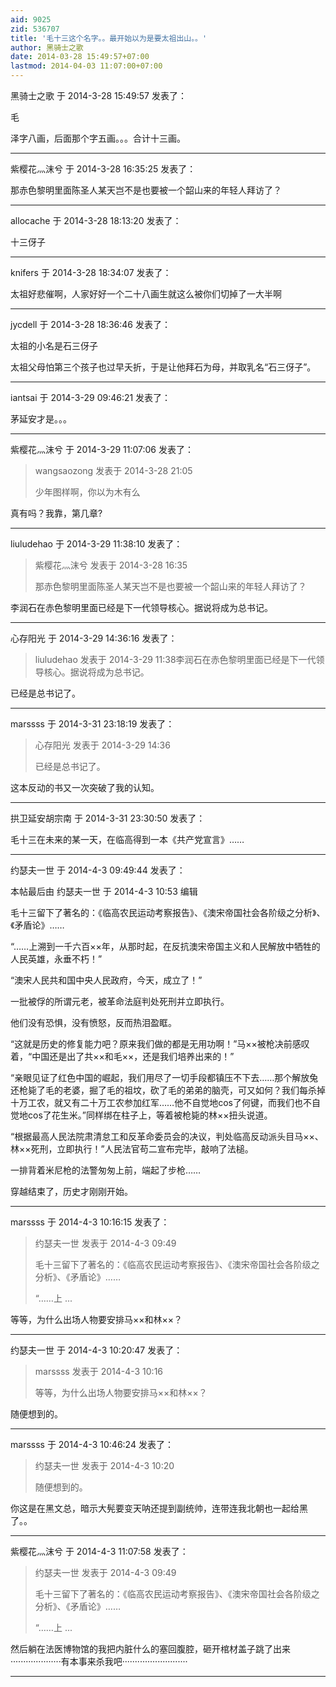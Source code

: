 ```yaml
---
aid: 9025
zid: 536707
title: '毛十三这个名字。。最开始以为是要太祖出山。。'
author: 黑骑士之歌
date: 2014-03-28 15:49:57+07:00
lastmod: 2014-04-03 11:07:00+07:00
---
```


黑骑士之歌 于 2014-3-28 15:49:57 发表了：

毛

泽字八画，后面那个字五画。。。合计十三画。

---------

紫樱花灬沫兮 于 2014-3-28 16:35:25 发表了：

那赤色黎明里面陈圣人某天岂不是也要被一个韶山来的年轻人拜访了？

---------

allocache 于 2014-3-28 18:13:20 发表了：

十三伢子

---------

knifers 于 2014-3-28 18:34:07 发表了：

太祖好悲催啊，人家好好一个二十八画生就这么被你们切掉了一大半啊

---------

jycdell 于 2014-3-28 18:36:46 发表了：

太祖的小名是石三伢子

太祖父母怕第三个孩子也过早夭折，于是让他拜石为母，并取乳名“石三伢子”。

---------

iantsai 于 2014-3-29 09:46:21 发表了：

茅延安才是。。。

---------

紫樱花灬沫兮 于 2014-3-29 11:07:06 发表了：

> wangsaozong 发表于 2014-3-28 21:05
> 
> 少年图样啊，你以为木有么



真有吗？我靠，第几章?

---------

liuludehao 于 2014-3-29 11:38:10 发表了：

> 紫樱花灬沫兮 发表于 2014-3-28 16:35
> 
> 那赤色黎明里面陈圣人某天岂不是也要被一个韶山来的年轻人拜访了？



李润石在赤色黎明里面已经是下一代领导核心。据说将成为总书记。

---------

心存阳光 于 2014-3-29 14:36:16 发表了：

> liuludehao 发表于 2014-3-29 11:38李润石在赤色黎明里面已经是下一代领导核心。据说将成为总书记。



已经是总书记了。

---------

marssss 于 2014-3-31 23:18:19 发表了：

> 心存阳光 发表于 2014-3-29 14:36
> 
> 已经是总书记了。



这本反动的书又一次突破了我的认知。

---------

拱卫延安胡宗南 于 2014-3-31 23:30:50 发表了：

毛十三在未来的某一天，在临高得到一本《共产党宣言》……

---------

约瑟夫一世 于 2014-4-3 09:49:44 发表了：

本帖最后由 约瑟夫一世 于 2014-4-3 10:53 编辑 

毛十三留下了著名的：《临高农民运动考察报告》、《澳宋帝国社会各阶级之分析》、《矛盾论》……

“……上溯到一千六百××年，从那时起，在反抗澳宋帝国主义和人民解放中牺牲的人民英雄，永垂不朽！”

“澳宋人民共和国中央人民政府，今天，成立了！”

一批被俘的所谓元老，被革命法庭判处死刑并立即执行。

他们没有恐惧，没有愤怒，反而热泪盈眶。

“这就是历史的修复能力吧？原来我们做的都是无用功啊！”马××被枪决前感叹着，“中国还是出了共××和毛××，还是我们培养出来的！”

“亲眼见证了红色中国的崛起，我们用尽了一切手段都镇压不下去……那个解放兔还枪毙了毛的老婆，掘了毛的祖坟，砍了毛的弟弟的脑壳，可又如何？我们每杀掉十万工农，就又有二十万工农参加红军……他不自觉地cos了何键，而我们也不自觉地cos了花生米。”同样绑在柱子上，等着被枪毙的林××扭头说道。

“根据最高人民法院肃清怠工和反革命委员会的决议，判处临高反动派头目马××、林××死刑，立即执行！”人民法官苟二宣布完毕，敲响了法槌。

一排背着米尼枪的法警匆匆上前，端起了步枪……

穿越结束了，历史才刚刚开始。

---------

marssss 于 2014-4-3 10:16:15 发表了：

> 约瑟夫一世 发表于 2014-4-3 09:49
> 
> 毛十三留下了著名的：《临高农民运动考察报告》、《澳宋帝国社会各阶级之分析》、《矛盾论》……
> 
> “……上 ...



等等，为什么出场人物要安排马××和林××？

---------

约瑟夫一世 于 2014-4-3 10:20:47 发表了：

> marssss 发表于 2014-4-3 10:16
> 
> 等等，为什么出场人物要安排马××和林××？



随便想到的。

---------

marssss 于 2014-4-3 10:46:24 发表了：

> 约瑟夫一世 发表于 2014-4-3 10:20
> 
> 随便想到的。



你这是在黑文总，暗示大髡要变天呐还提到副统帅，连带连我北朝也一起给黑了。。

---------

紫樱花灬沫兮 于 2014-4-3 11:07:58 发表了：

> 约瑟夫一世 发表于 2014-4-3 09:49
> 
> 毛十三留下了著名的：《临高农民运动考察报告》、《澳宋帝国社会各阶级之分析》、《矛盾论》……
> 
> “……上 ...



然后躺在法医博物馆的我把内脏什么的塞回腹腔，砸开棺材盖子跳了出来····················有本事来杀我吧··························

---------

